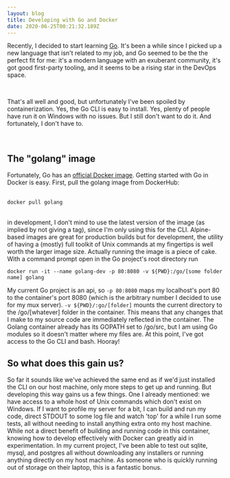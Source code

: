 ```yaml
---
layout: blog
title: Developing with Go and Docker
date: 2020-06-25T00:21:32.189Z
---
```

Recently, I decided to start learning [Go](https://golang.org). It's been a while since I picked up a new language that isn't related to my job, and Go seemed to be the the perfect fit for me: it's a modern language with an exuberant community, it's got good first-party tooling, and it seems to be a rising star in the DevOps space.  

<br>

That's all well and good, but unfortunately I've been spoiled by containerization. Yes, the Go CLI is easy to install. Yes, plenty of people have run it on Windows with no issues. But I still don't want to do it. And fortunately, I don't have to.  

<br>

## The "golang" image
Fortunately, Go has an [official Docker image](https://hub.docker.com/_/golang). Getting started with Go in Docker is easy. First, pull the golang image from DockerHub:  

<br>

<div class='center'><code>docker pull golang</code></div> 

<br>

in development, I don't mind to use the latest version of the image (as implied by not giving a tag), since I'm only using this for the CLI. Alpine-based images are great for production builds but for development, the utility of having a (mostly) full toolkit of Unix commands at my fingertips is well worth the larger image size. Actually running the image is a piece of cake. With a command prompt open in the Go project's root directory run


``` docker run -it --name golang-dev -p 80:8080 -v ${PWD}:/go/[some folder name] golang ```


My current Go project is an api, so ```-p 80:8080``` maps my localhost's port 80 to the container's port 8080 (which is the arbitrary number I decided to use for my mux server). ```-v ${PWD}/:go/[folder]``` mounts the current directory to the /go/[whatever] folder in the container. This means that any changes that I make to my source code are immediately reflected in the container. The Golang container already has its GOPATH set to /go/src, but I am using Go modules so it doesn't matter where my files are. At this point, I've got access to the Go CLI and bash. Hooray!


## So what does this gain us?
So far it sounds like we've achieved the same end as if we'd just installed the CLI on our host machine, only more steps to get up and running. But developing this way gains us a few things. One I already mentioned: we have access to a whole host of Unix commands which don't exist on Windows. If I want to profile my server for a bit, I can build and run my code, direct STDOUT to some log file and watch 'top' for a while I run some tests, all without needing to install anything extra onto my host machine. While not a direct benefit of building and running code in this container, knowing how to develop effectively with Docker can greatly aid in experimentation. In my current project, I've been able to test out sqlite, mysql, and postgres all without downloading any installers or running anything directly on my host machine. As someone who is quickly running out of storage on their laptop, this is a fantastic bonus.
